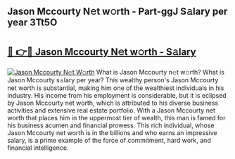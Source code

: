 ## Jason Mccourty N𝚎t w𝚘rth - Part-ggJ S𝚊lary per year 3Tt5O

# <h2><a href="http://gc1alu.nevu.top/?p=Jason+Mccourty">🔗 👉🔴 Jason Mccourty N𝚎t w𝚘rth - S𝚊lary</a></h2>

[![Jason Mccourty N𝚎t W𝚘rth](https://i.imgur.com/Oavwk0R.jpeg)](http://gc1alu.nevu.top/?p=Jason+Mccourty)
What is Jason Mccourty n𝚎t w𝚘rth? What is Jason Mccourty s𝚊lary per year?
This wealthy person's Jason Mccourty net worth is substantial, making him one of the wealthiest individuals in his industry. His income from his employment is considerable, but it is eclipsed by Jason Mccourty net worth, which is attributed to his diverse business activities and extensive real estate portfolio. With a Jason Mccourty net worth that places him in the uppermost tier of wealth, this man is famed for his business acumen and financial prowess. This rich individual, whose Jason Mccourty net worth is in the billions and who earns an impressive salary, is a prime example of the force of commitment, hard work, and financial intelligence.
